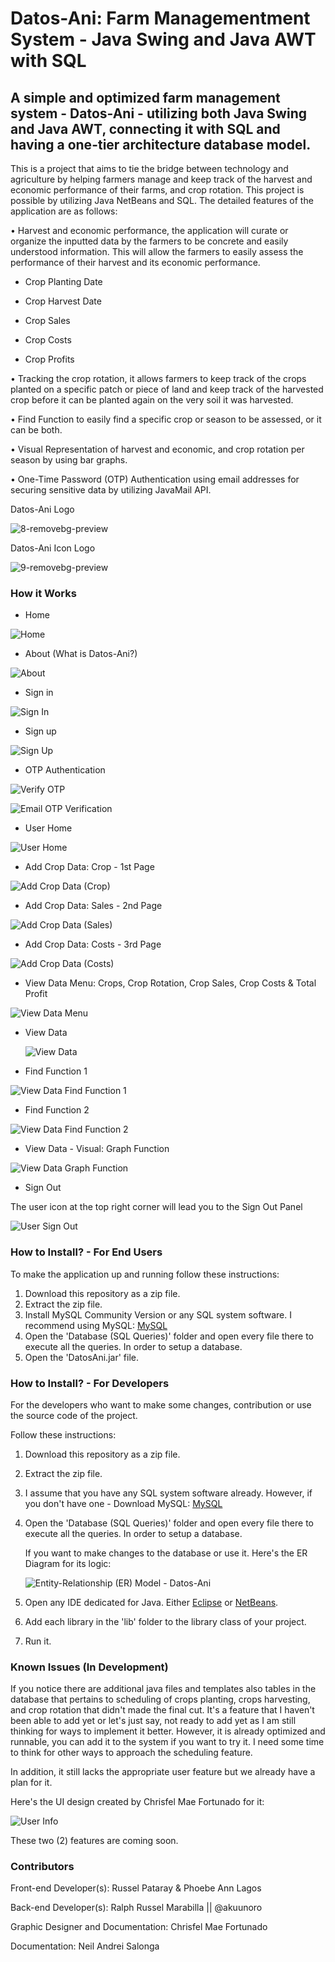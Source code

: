 # Datos-Ani: Farm Managementment System - Java Swing and Java AWT with SQL 


## A simple and optimized farm management system - Datos-Ani - utilizing both Java Swing and Java AWT, connecting it with SQL and having a one-tier architecture database model.


This is a project that aims to tie the bridge between technology and agriculture by helping farmers manage and keep track of the harvest and economic performance of their farms, and crop rotation. This project is possible by utilizing Java NetBeans and SQL. The detailed features of the application are as follows:

• Harvest and economic performance, the application will curate or organize the inputted data by the farmers to be concrete and easily understood information. This will allow the farmers to easily assess the performance of their harvest and its economic performance. 

* Crop Planting Date

* Crop Harvest Date

* Crop Sales

* Crop Costs

* Crop Profits

     
• Tracking the crop rotation, it allows farmers to keep track of the crops planted on a specific patch or piece of land and keep track of the harvested crop before it can be planted again on the very soil it was harvested. 


• Find Function to easily find a specific crop or season to be assessed, or it can be both.


• Visual Representation of harvest and economic, and crop rotation per season by using bar graphs.


• One-Time Password (OTP) Authentication using email addresses for securing sensitive data by utilizing JavaMail API.


     


Datos-Ani Logo


![8-removebg-preview](https://github.com/wolfD-red/Datos-Ani/assets/149870730/8cca6e7a-501b-4da7-854d-43eb7d83523f)


Datos-Ani Icon Logo


![9-removebg-preview](https://github.com/wolfD-red/Datos-Ani/assets/149870730/5437401f-6a36-4402-ae1b-3927f669769c)




### How it Works




* Home


![Home](https://github.com/user-attachments/assets/75a7ce69-c91c-45a3-a7ce-4093c08ec3f9)


* About (What is Datos-Ani?)


![About](https://github.com/user-attachments/assets/0456aa2b-1df0-48d5-ba5f-f40a2905304f)


* Sign in


![Sign In](https://github.com/user-attachments/assets/d5059a5b-1797-4ec9-930e-880519f705e4)


* Sign up


![Sign Up](https://github.com/user-attachments/assets/cabff740-5ee5-4a4d-ab97-0b147a502476)


* OTP Authentication


![Verify OTP](https://github.com/user-attachments/assets/015b63c5-3c9a-439a-8205-c1ba23efbe93)


![Email OTP Verification](https://github.com/user-attachments/assets/e8f1db89-100e-4921-87f0-6baa6e2f7a98)


* User Home

  
![User Home](https://github.com/user-attachments/assets/c9a72509-aa9d-4499-9a67-be8c02d6c407)


* Add Crop Data: Crop - 1st Page


![Add Crop Data (Crop)](https://github.com/user-attachments/assets/13630720-8e32-4534-ad32-1726ffd4bef6)


* Add Crop Data: Sales - 2nd Page


![Add Crop Data (Sales)](https://github.com/user-attachments/assets/1275a94c-1d0f-4ac2-aa00-e9159674cd45)


* Add Crop Data: Costs - 3rd Page

![Add Crop Data (Costs)](https://github.com/user-attachments/assets/6abe5a5f-8e40-4834-97df-fe04cee99458)


* View Data Menu: Crops, Crop Rotation, Crop Sales, Crop Costs & Total Profit


![View Data Menu](https://github.com/user-attachments/assets/c8b92ca7-9359-456d-a672-92d211b2de2c)


* View Data


  ![View Data](https://github.com/user-attachments/assets/24836ef2-3ac9-477c-b7ff-11028edb4fe0)


* Find Function 1

![View Data Find Function 1](https://github.com/user-attachments/assets/b9955316-3df7-4355-a833-738e12e6d7b8)


* Find Function 2

![View Data Find Function 2](https://github.com/user-attachments/assets/03db2884-5897-4a55-b21e-a79087c83a92)


* View Data - Visual: Graph Function

![View Data Graph Function](https://github.com/user-attachments/assets/d16d3353-6885-411f-b6ac-0f793a0d9d0a)


* Sign Out

The user icon at the top right corner will lead you to the Sign Out Panel


  ![User Sign Out](https://github.com/user-attachments/assets/88877644-8a54-44d9-b8d3-1c21260a4319)


### How to Install? - For End Users



To make the application up and running follow these instructions:

1. Download this repository as a zip file. 
2. Extract the zip file.
3. Install MySQL Community Version or any SQL system software. I recommend using MySQL: [MySQL](https://dev.mysql.com/downloads/installer/)
4. Open the 'Database (SQL Queries)' folder and open every file there to execute all the queries. In order to setup a database.
5. Open the 'DatosAni.jar' file. 




### How to Install? - For Developers


For the developers who want to make some changes, contribution or use the source code of the project.

Follow these instructions:

1. Download this repository as a zip file. 
2. Extract the zip file.
3. I assume that you have any SQL system software already. However, if you don't have one - Download MySQL: [MySQL](https://dev.mysql.com/downloads/installer/)
4. Open the 'Database (SQL Queries)' folder and open every file there to execute all the queries. In order to setup a database.
   
     If you want to make changes to the database or use it. Here's the ER Diagram for its logic:

   ![Entity-Relationship (ER) Model - Datos-Ani](https://github.com/user-attachments/assets/f8340ab2-8161-4d11-bda6-e86cd4e2f404)

5. Open any IDE dedicated for Java. Either [Eclipse](https://www.eclipse.org/downloads/) or [NetBeans](https://netbeans.apache.org/front/main/download/nb120/nb120/).
6. Add each library in the 'lib' folder to the library class of your project.
7. Run it. 


### Known Issues (In Development)

If you notice there are additional java files and templates also tables in the database that pertains to scheduling of crops planting, crops harvesting, and crop rotation that didn't made the final cut. It's a feature that I haven't been able to add yet or let's just say, not ready to add yet as I am still thinking for ways to implement it better. However, it is already optimized and runnable, you can add it to the system if you want to try it. I need some time to think for other ways to approach the scheduling feature. 

In addition, it still lacks the appropriate user feature but we already have a plan for it. 

Here's the UI design created by Chrisfel Mae Fortunado for it: 

![User Info](https://github.com/user-attachments/assets/369a855c-813c-48b6-b933-ee39f16fffd3)

These two (2) features are coming soon.

     
### Contributors

Front-end Developer(s): Russel Pataray & Phoebe Ann Lagos

Back-end Developer(s): Ralph Russel Marabilla || @akuunoro

Graphic Designer and Documentation: Chrisfel Mae Fortunado

Documentation: Neil Andrei Salonga



